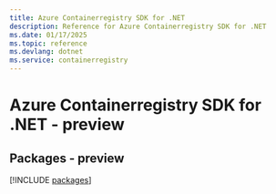 ```yaml
---
title: Azure Containerregistry SDK for .NET
description: Reference for Azure Containerregistry SDK for .NET
ms.date: 01/17/2025
ms.topic: reference
ms.devlang: dotnet
ms.service: containerregistry
---
```

# Azure Containerregistry SDK for .NET - preview
## Packages - preview
[!INCLUDE [packages](containerregistry-index.md)]